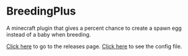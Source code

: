 # BreedingPlus
A minecraft plugin that gives a percent chance to create a spawn egg instead of a baby when breeding.

[Click here](https://github.com/Aquafina-water-bottle/BreedingPlus/releases) to go to the releases page.
[Click here](BreedingPlus/src/main/resources/assets/breedingplus/default.conf) to see the config file. 
